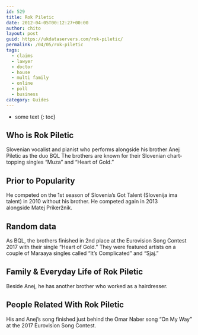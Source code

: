 ```yaml
---
id: 529
title: Rok Piletic
date: 2012-04-05T00:12:27+00:00
author: chito
layout: post
guid: https://ukdataservers.com/rok-piletic/
permalink: /04/05/rok-piletic
tags:
  - claims
  - lawyer
  - doctor
  - house
  - multi family
  - online
  - poll
  - business
category: Guides
---
```


* some text
{: toc}
          
          
## Who is  Rok Piletic
                  
                  
                  
Slovenian vocalist and pianist who performs alongside his brother Anej Piletic as the duo BQL The brothers are known for their Slovenian chart-topping singles &#8220;Muza&#8221; and &#8220;Heart of Gold.&#8221;
                  
                
                
                
## Prior to Popularity 
                  
                  
                  
He competed on the 1st season of Slovenia&#8217;s Got Talent (Slovenija ima talent) in 2010 without his brother. He competed again in 2013 alongside Matej Prikeržnik.
                  
                
                
                
## Random data 
                  
                  
                  
As BQL, the brothers finished in 2nd place at the Eurovision Song Contest 2017 with their single &#8220;Heart of Gold.&#8221; They were featured artists on a couple of Maraaya singles called &#8220;It&#8217;s Complicated&#8221; and &#8220;Sjaj.&#8221;
                  
                
                
                
## Family & Everyday Life of Rok Piletic
                  
                  
                  
Beside Anej, he has another brother who worked as a hairdresser.
                  
                
                
                
## People Related With  Rok Piletic
                  
                  
                  
His and Anej&#8217;s song finished just behind the Omar Naber song &#8220;On My Way&#8221; at the 2017 Eurovision Song Contest.
                  
                
              
            
          
          
          
    
    
  
